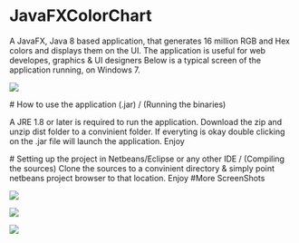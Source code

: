 # JavaFXColorChart
A JavaFX, Java 8 based application, that generates 16 million RGB and Hex colors and displays them on the UI. The application is useful for web developes, graphics &amp; UI designers 
Below is a typical screen of the application running, on Windows 7.
</p>
<p>
<img src="https://www.dropbox.com/s/doa6k315ibb1740/javacolorchart_shot_007.png?raw=1">
</p>
# How to use the application (.jar) / (Running the binaries)
<p>
A JRE 1.8 or later is required to run the application. Download the zip and unzip dist folder to a convinient folder. 
If everyting is okay double clicking on the .jar file will launch the application. Enjoy
</p>
# Setting up the project in Netbeans/Eclipse or any other IDE / (Compiling the sources)
Clone the sources to a convinient directory & simply point netbeans project browser to that location. Enjoy
#More ScreenShots
<p>
<img src="https://www.dropbox.com/s/l697qw1pjtz0we8/javacolorchart_shot_002.png?raw=1">
</p>
<p>
<img src="https://www.dropbox.com/s/qpo20lfdrpp4r6b/javacolorchart_shot_003.png?raw=1">
</p>
<p>
<img src="https://www.dropbox.com/s/thntjok9xx21d20/javacolorchart_shot_005.png?raw=1">
</p>

